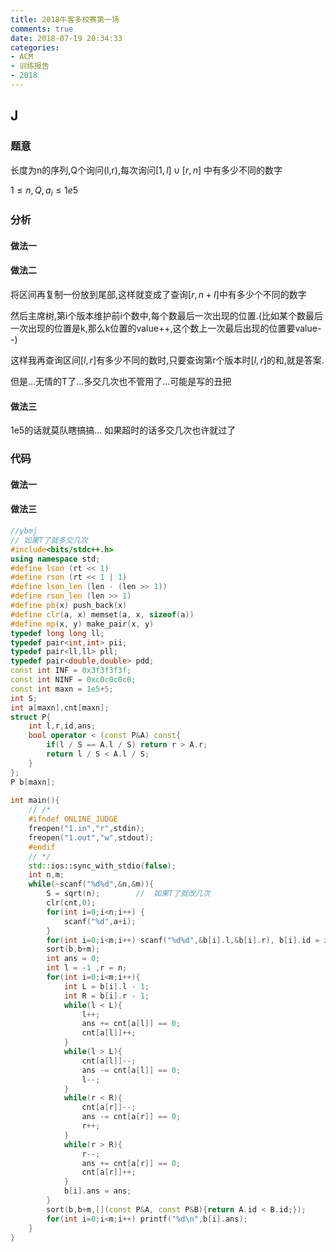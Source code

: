 ```yaml
---
title: 2018牛客多校赛第一场
comments: true
date: 2018-07-19 20:34:33
categories:
- ACM
- 训练报告
- 2018
---
```




## J

### 题意
长度为n的序列,Q个询问(l,r),每次询问$[1,l]\cup [r,n]$ 中有多少不同的数字

$1 \leq n,Q,a_i \leq 1e5$

### 分析
#### 做法一

#### 做法二
将区间再复制一份放到尾部,这样就变成了查询$[r,n+l]$中有多少个不同的数字

然后主席树,第i个版本维护前i个数中,每个数最后一次出现的位置.(比如某个数最后一次出现的位置是k,那么k位置的value++,这个数上一次最后出现的位置要value--)


这样我再查询区间$[l,r]$有多少不同的数时,只要查询第r个版本时$[l,r]$的和,就是答案.

但是...无情的T了...多交几次也不管用了...可能是写的丑把
#### 做法三
1e5的话就莫队瞎搞搞... 如果超时的话多交几次也许就过了

### 代码

#### 做法一

#### 做法三
```cpp
//ybmj
// 如果T了就多交几次
#include<bits/stdc++.h>
using namespace std;
#define lson (rt << 1)
#define rson (rt << 1 | 1)
#define lson_len (len - (len >> 1))
#define rson_len (len >> 1)
#define pb(x) push_back(x)
#define clr(a, x) memset(a, x, sizeof(a))
#define mp(x, y) make_pair(x, y)
typedef long long ll;
typedef pair<int,int> pii;
typedef pair<ll,ll> pll;
typedef pair<double,double> pdd;
const int INF = 0x3f3f3f3f;
const int NINF = 0xc0c0c0c0;
const int maxn = 1e5+5;
int S;
int a[maxn],cnt[maxn];
struct P{
    int l,r,id,ans;
    bool operator < (const P&A) const{
        if(l / S == A.l / S) return r > A.r;
        return l / S < A.l / S;
    }
};
P b[maxn];
 
int main(){
    // /*
    #ifndef ONLINE_JUDGE
    freopen("1.in","r",stdin);
    freopen("1.out","w",stdout);
    #endif
    // */
    std::ios::sync_with_stdio(false);
    int n,m;
    while(~scanf("%d%d",&n,&m)){
        S = sqrt(n);        //  如果T了就改几次
        clr(cnt,0);
        for(int i=0;i<n;i++) {
            scanf("%d",a+i);
        }
        for(int i=0;i<m;i++) scanf("%d%d",&b[i].l,&b[i].r), b[i].id = i;
        sort(b,b+m);
        int ans = 0;
        int l = -1 ,r = n;
        for(int i=0;i<m;i++){
            int L = b[i].l - 1;
            int R = b[i].r - 1;
            while(l < L){
                l++;
                ans += cnt[a[l]] == 0;
                cnt[a[l]]++;
            }
            while(l > L){
                cnt[a[l]]--;
                ans -= cnt[a[l]] == 0;
                l--;
            }
            while(r < R){
                cnt[a[r]]--;
                ans -= cnt[a[r]] == 0;
                r++;
            }
            while(r > R){
                r--;
                ans += cnt[a[r]] == 0;
                cnt[a[r]]++;
            }
            b[i].ans = ans;
        }
        sort(b,b+m,[](const P&A, const P&B){return A.id < B.id;});
        for(int i=0;i<m;i++) printf("%d\n",b[i].ans);
    }
}
```